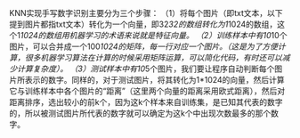 KNN实现手写数字识别主要分为三个步骤：
（1）将每个图片（即txt文本，以下提到图片都指txt文本）转化为一个向量，即32*32的数组转化为1*1024的数组，这个1*1024的数组用机器学习的术语来说就是特征向量。
（2）训练样本中有10*10个图片，可以合并成一个100*1024的矩阵，每一行对应一个图片。（这是为了方便计算，很多机器学习算法在计算的时候采用矩阵运算，可以简化代码，有时还可以减少计算复杂度）。
（3）测试样本中有10*5个图片，我们要让程序自动判断每个图片所表示的数字。同样的，对于测试图片，将其转化为1*1024的向量，然后计算它与训练样本中各个图片的“距离”（这里两个向量的距离采用欧式距离），然后对距离排序，选出较小的前k个，因为这k个样本来自训练集，是已知其代表的数字的，所以被测试图片所代表的数字就可以确定为这k个中出现次数最多的那个数字。
